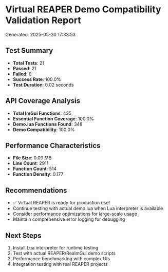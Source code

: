 # Virtual REAPER Demo Compatibility Validation Report
Generated: 2025-05-30 17:33:53

## Test Summary
- **Total Tests**: 21
- **Passed**: 21
- **Failed**: 0
- **Success Rate**: 100.0%
- **Test Duration**: 0.02 seconds

## API Coverage Analysis
- **Total ImGui Functions**: 435
- **Essential Function Coverage**: 100.0%
- **Demo.lua Functions Found**: 348
- **Demo Compatibility**: 100.0%

## Performance Characteristics
- **File Size**: 0.09 MB
- **Line Count**: 2911
- **Function Count**: 514
- **Function Density**: 0.177

## Recommendations
- ✅ Virtual REAPER is ready for production use!
- Continue testing with actual demo.lua when Lua interpreter is available
- Consider performance optimizations for large-scale usage
- Maintain comprehensive error logging for debugging

## Next Steps
1. Install Lua interpreter for runtime testing
2. Test with actual REAPER/ReaImGui demo scripts
3. Performance benchmarking with complex UIs
4. Integration testing with real REAPER projects
